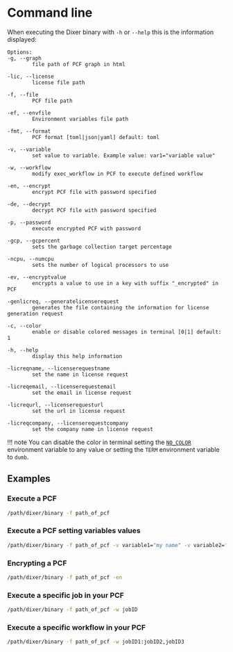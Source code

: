 # Command line

When executing the Dixer binary with `-h` or `--help` this is the information displayed:

```
Options:
-g, --graph
        file path of PCF graph in html

-lic, --license
        license file path

-f, --file
        PCF file path

-ef, --envfile
        Environment variables file path

-fmt, --format
        PCF format [toml|json|yaml] default: toml

-v, --variable
        set value to variable. Example value: var1="variable value"

-w, --workflow
        modify exec_workflow in PCF to execute defined workflow

-en, --encrypt
        encrypt PCF file with password specified

-de, --decrypt
        decrypt PCF file with password specified

-p, --password
        execute encrypted PCF with password

-gcp, --gcpercent
        sets the garbage collection target percentage

-ncpu, --numcpu
        sets the number of logical processors to use

-ev, --encryptvalue
        encrypts a value to use in a key with suffix "_encrypted" in PCF

-genlicreq, --generatelicenserequest
        generates the file containing the information for license generation request

-c, --color
        enable or disable colored messages in terminal [0|1] default: 1

-h, --help
        display this help information

-licreqname, --licenserequestname
        set the name in license request

-licreqemail, --licenserequestemail
        set the email in license request

-licrequrl, --licenserequesturl
        set the url in license request

-licreqcompany, --licenserequestcompany
        set the company name in license request
```

!!! note
    You can disable the color in terminal setting the [`NO_COLOR`](https://no-color.org/) environment variable to any value or setting the `TERM` environment variable to `dumb`.

## Examples

### Execute a PCF

```bash
/path/dixer/binary -f path_of_pcf
```

### Execute a PCF setting variables values

```bash
/path/dixer/binary -f path_of_pcf -v variable1="my name" -v variable2="my lastname"
```

### Encrypting a PCF

```bash
/path/dixer/binary -f path_of_pcf -en
```

### Execute a specific job in your PCF

```bash
/path/dixer/binary -f path_of_pcf -w jobID
```

### Execute a specific workflow in your PCF

```bash
/path/dixer/binary -f path_of_pcf -w jobID1:jobID2,jobID3
```
